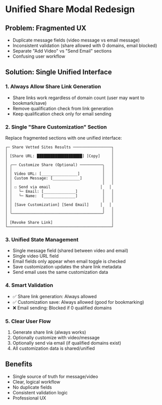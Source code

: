 # Unified Share Modal Redesign

## Problem: Fragmented UX
- Duplicate message fields (video message vs email message)
- Inconsistent validation (share allowed with 0 domains, email blocked)
- Separate "Add Video" vs "Send Email" sections
- Confusing user workflow

## Solution: Single Unified Interface

### 1. Always Allow Share Link Generation
- Share links work regardless of domain count (user may want to bookmark/save)
- Remove qualification check from link generation
- Keep qualification check only for email sending

### 2. Single "Share Customization" Section
Replace fragmented sections with one unified interface:

```
┌─ Share Vetted Sites Results ─────────────────┐
│                                              │
│ [Share URL: ████████████████████] [Copy]     │
│                                              │
│ ╭── Customize Share (Optional) ──────────╮   │
│ │                                        │   │
│ │ Video URL: [________________]          │   │
│ │ Custom Message: [____________]         │   │
│ │                                        │   │
│ │ ☐ Send via email                      │   │
│ │   └─ Email: [______________]           │   │
│ │   └─ Name:  [______________]           │   │
│ │                                        │   │
│ │ [Save Customization] [Send Email]     │   │
│ │                                        │   │
│ ╰────────────────────────────────────────╯   │
│                                              │
│ [Revoke Share Link]                          │
└──────────────────────────────────────────────┘
```

### 3. Unified State Management
- Single message field (shared between video and email)
- Single video URL field
- Email fields only appear when email toggle is checked
- Save customization updates the share link metadata
- Send email uses the same customization data

### 4. Smart Validation
- ✅ Share link generation: Always allowed
- ✅ Customization save: Always allowed (good for bookmarking)
- ❌ Email sending: Blocked if 0 qualified domains

### 5. Clear User Flow
1. Generate share link (always works)
2. Optionally customize with video/message
3. Optionally send via email (if qualified domains exist)
4. All customization data is shared/unified

## Benefits
- Single source of truth for message/video
- Clear, logical workflow
- No duplicate fields
- Consistent validation logic
- Professional UX